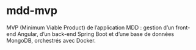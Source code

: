 # mdd-mvp
MVP (Minimum Viable Product) de l’application MDD : gestion d’un front-end Angular, d’un back-end Spring Boot et d’une base de données MongoDB, orchestrés avec Docker.
